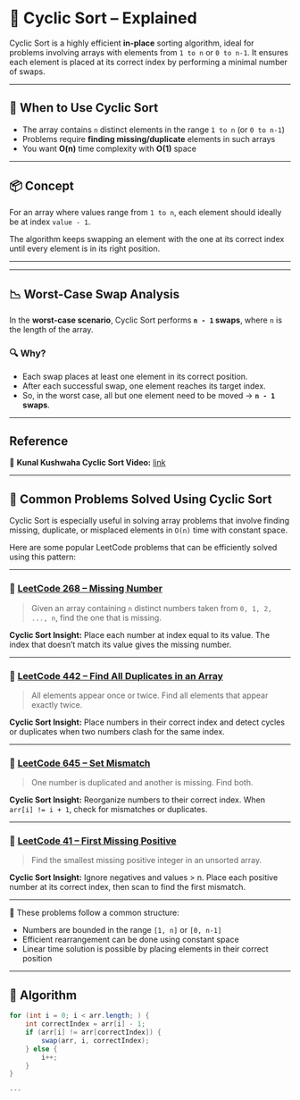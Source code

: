 # 🔄 Cyclic Sort – Explained

Cyclic Sort is a highly efficient **in-place** sorting algorithm, ideal for problems involving arrays with elements from `1 to n` or `0 to n-1`. It ensures each element is placed at its correct index by performing a minimal number of swaps.

---

## 🎯 When to Use Cyclic Sort

- The array contains `n` distinct elements in the range `1 to n` (or `0 to n-1`)
- Problems require **finding missing/duplicate** elements in such arrays
- You want **O(n)** time complexity with **O(1)** space

---

## 📦 Concept

For an array where values range from `1 to n`, each element should ideally be at index `value - 1`.

The algorithm keeps swapping an element with the one at its correct index until every element is in its right position.

---

---

## 📉 Worst-Case Swap Analysis

In the **worst-case scenario**, Cyclic Sort performs **`n - 1` swaps**, where `n` is the length of the array.

### 🔍 Why?

- Each swap places at least one element in its correct position.
- After each successful swap, one element reaches its target index.
- So, in the worst case, all but one element need to be moved → **`n - 1` swaps**.

---

## Reference

🔗 **Kunal Kushwaha Cyclic Sort Video:** [link](https://www.youtube.com/watch?v=JfinxytTYFQ&t=70s)

---


## 🧩 Common Problems Solved Using Cyclic Sort

Cyclic Sort is especially useful in solving array problems that involve finding missing, duplicate, or misplaced elements in `O(n)` time with constant space.

Here are some popular LeetCode problems that can be efficiently solved using this pattern:

---

### 🔹 [LeetCode 268 – Missing Number](https://leetcode.com/problems/missing-number/)
> Given an array containing `n` distinct numbers taken from `0, 1, 2, ..., n`, find the one that is missing.

**Cyclic Sort Insight:** Place each number at index equal to its value. The index that doesn’t match its value gives the missing number.

---

### 🔹 [LeetCode 442 – Find All Duplicates in an Array](https://leetcode.com/problems/find-all-duplicates-in-an-array/)
> All elements appear once or twice. Find all elements that appear exactly twice.

**Cyclic Sort Insight:** Place numbers in their correct index and detect cycles or duplicates when two numbers clash for the same index.

---

### 🔹 [LeetCode 645 – Set Mismatch](https://leetcode.com/problems/set-mismatch/)
> One number is duplicated and another is missing. Find both.

**Cyclic Sort Insight:** Reorganize numbers to their correct index. When `arr[i] != i + 1`, check for mismatches or duplicates.

---

### 🔹 [LeetCode 41 – First Missing Positive](https://leetcode.com/problems/first-missing-positive/)
> Find the smallest missing positive integer in an unsorted array.

**Cyclic Sort Insight:** Ignore negatives and values > n. Place each positive number at its correct index, then scan to find the first mismatch.

---

📌 These problems follow a common structure:
- Numbers are bounded in the range `[1, n]` or `[0, n-1]`
- Efficient rearrangement can be done using constant space
- Linear time solution is possible by placing elements in their correct position

---

## 🧠 Algorithm

```java
for (int i = 0; i < arr.length; ) {
    int correctIndex = arr[i] - 1;
    if (arr[i] != arr[correctIndex]) {
        swap(arr, i, correctIndex);
    } else {
        i++;
    }
}

---

